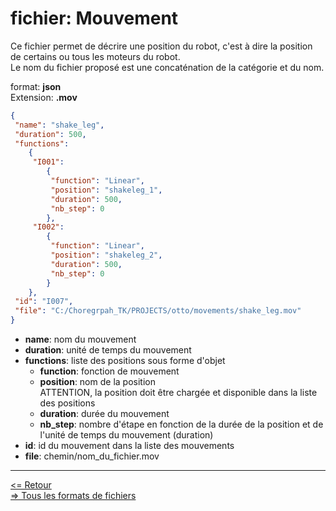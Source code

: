 # fichier: Mouvement

Ce fichier permet de décrire une position du robot, c'est à dire la position de certains ou tous les moteurs du robot.  
Le nom du fichier proposé est une concaténation de la catégorie et du nom.  

format: **json**  
Extension: **.mov**  

```json
{
 "name": "shake_leg",
 "duration": 500,
 "functions": 
    {
     "I001":
        {
         "function": "Linear",
         "position": "shakeleg_1",
         "duration": 500,
         "nb_step": 0
        },
     "I002":
        {
         "function": "Linear",
         "position": "shakeleg_2",
         "duration": 500,
         "nb_step": 0
        }
    },
 "id": "I007",
 "file": "C:/Choregrpah_TK/PROJECTS/otto/movements/shake_leg.mov"
}
```

* **name**: nom du mouvement
* **duration**: unité de temps du mouvement
* **functions**: liste des positions sous forme d'objet
  * **function**: fonction de mouvement
  * **position**: nom de la position  
  ATTENTION, la position doit être chargée et disponible dans la liste des positions
  * **duration**: durée du mouvement
  * **nb_step**: nombre d'étape en fonction de la durée de la position et de l'unité de temps du mouvement (duration)
* **id**: id du mouvement dans la liste des mouvements
* **file**: chemin/nom_du_fichier.mov

---

[<= Retour](../../README_fr.md)  
[=> Tous les formats de fichiers](../file_format_fr.md)  